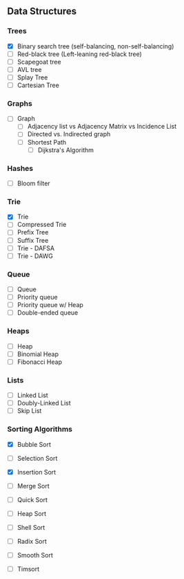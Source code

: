 
## Data Structures

### Trees

- [x] Binary search tree (self-balancing, non-self-balancing)
- [ ] Red-black tree (Left-leaning red-black tree)
- [ ] Scapegoat tree
- [ ] AVL tree
- [ ] Splay Tree
- [ ] Cartesian Tree

### Graphs

- [ ] Graph
  - [ ] Adjacency list vs Adjacency Matrix vs Incidence List
  - [ ] Directed vs. Indirected graph
  - [ ] Shortest Path
    - [ ] Dijkstra's Algorithm

### Hashes

- [ ] Bloom filter

### Trie

- [x] Trie
- [ ] Compressed Trie
- [ ] Prefix Tree
- [ ] Suffix Tree
- [ ] Trie - DAFSA
- [ ] Trie - DAWG

### Queue

- [ ] Queue
- [ ] Priority queue
- [ ] Priority queue w/ Heap
- [ ] Double-ended queue

### Heaps

- [ ] Heap
- [ ] Binomial Heap
- [ ] Fibonacci Heap

### Lists

- [ ] Linked List
- [ ] Doubly-Linked List
- [ ] Skip List

### Sorting Algorithms

- [x] Bubble Sort
- [ ] Selection Sort
- [x] Insertion Sort
- [ ] Merge Sort
- [ ] Quick Sort
- [ ] Heap Sort
- [ ] Shell Sort
- [ ] Radix Sort
- [ ] Smooth Sort
- [ ] Timsort

